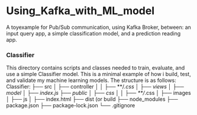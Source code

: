 # Using_Kafka_with_ML_model
A toyexample for Pub/Sub communication, using Kafka Broker, between: an input query app, a simple classification model, and a prediction reading app.

### Classifier
This directory contains scripts and classes needed to train, evaluate, and use a simple Classifier model. This is a minimal example of how i build, test, and validate my machine learning models. The structure is as follows:
Classifier:
├── src
│   ├── controller
│   │   ├── **/*.css
│   ├── views
│   ├── model
│   ├── index.js
├── public
│   ├── css
│   │   ├── **/*.css
│   ├── images
│   ├── js
│   ├── index.html
├── dist (or build
├── node_modules
├── package.json
├── package-lock.json 
└── .gitignore
